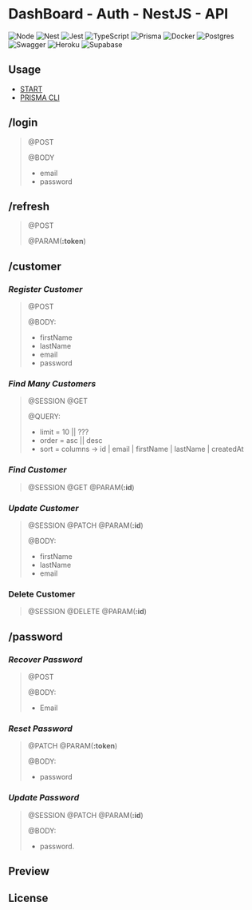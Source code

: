 # DashBoard - Auth - NestJS - API

![Node](https://img.shields.io/badge/Node.JS-white?style=for-the-badge&logo=node.js&logoColor=black)
![Nest](https://img.shields.io/badge/Nest.JS-white?style=for-the-badge&logo=nestjs&logoColor=black)
![Jest](https://img.shields.io/badge/Jest-white?style=for-the-badge&logo=jest&logoColor=black)
![TypeScript](https://img.shields.io/badge/TypeScript-white?style=for-the-badge&logo=TypeScript&logoColor=black)
![Prisma](https://img.shields.io/badge/Prisma-white?style=for-the-badge&logo=prisma&logoColor=black)
![Docker](https://img.shields.io/badge/Docker-white?style=for-the-badge&logo=Docker&logoColor=black)
![Postgres](https://img.shields.io/badge/Postgres-white?style=for-the-badge&logo=postgresql&logoColor=black)
![Swagger](https://img.shields.io/badge/Swagger-white?style=for-the-badge&logo=swagger&logoColor=black)
![Heroku](https://img.shields.io/badge/Heroku-white?style=for-the-badge&logo=Heroku&logoColor=black)
![Supabase](https://img.shields.io/badge/Supabase-white?style=for-the-badge&logo=supabase&logoColor=black)

## Usage

- [START](START.md)
- [PRISMA CLI](PRISMA.md)

## **/login**

> @POST
>
> @BODY
>
> - email
> - password

## **/refresh**

> @POST
>
> @PARAM(**:token**)

## **/customer**

### _Register Customer_

> @POST
>
> @BODY:
>
> - firstName
> - lastName
> - email
> - password

### _Find Many Customers_

> @SESSION
> @GET
>
> @QUERY:
>
> - limit = 10 || ???
> - order = asc || desc
> - sort = columns -> id | email | firstName | lastName | createdAt

### _Find Customer_

> @SESSION
> @GET
> @PARAM(**:id**)

### _Update Customer_

> @SESSION
> @PATCH
> @PARAM(**:id**)
>
> @BODY:
>
> - firstName
> - lastName
> - email

### Delete Customer

> @SESSION
> @DELETE
> @PARAM(**:id**)

## **/password**

### _Recover Password_

> @POST
>
> @BODY:
>
> - Email

### _Reset Password_

> @PATCH
> @PARAM(**:token**)
>
> @BODY:
>
> - password

### _Update Password_

> @SESSION
> @PATCH
> @PARAM(**:id**)
>
> @BODY:
>
> - password.

## Preview

>

## License

>
